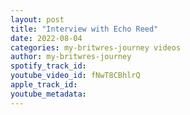 ```yaml
---
layout: post
title: "Interview with Echo Reed"
date: 2022-08-04
categories: my-britwres-journey videos
author: my-britwres-journey
spotify_track_id: 
youtube_video_id: fNwT8CBhlrQ
apple_track_id: 
youtube_metadata: 
---
```

